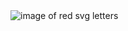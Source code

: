 <img src ="https://www.google.ca/imgres?imgurl=https%3A%2F%2Fupload.wikimedia.org%2Fwikipedia%2Fcommons%2Fthumb%2Fb%2Fb0%2FLetters_SVG.svg%2F2000px-Letters_SVG.svg.png&imgrefurl=https%3A%2F%2Fcommons.wikimedia.org%2Fwiki%2FHelp%3ASVG&docid=pAJg8L-uNCxOcM&tbnid=qZaVkEA5JOBZ3M%3A&vet=10ahUKEwj7iPeG24LhAhUija0KHftuBdgQMwheKAEwAQ..i&w=2000&h=1063&client=opera&bih=570&biw=1242&q=svg%20pictures&ved=0ahUKEwj7iPeG24LhAhUija0KHftuBdgQMwheKAEwAQ&iact=mrc&uact=8" alt = "image of red svg letters">
